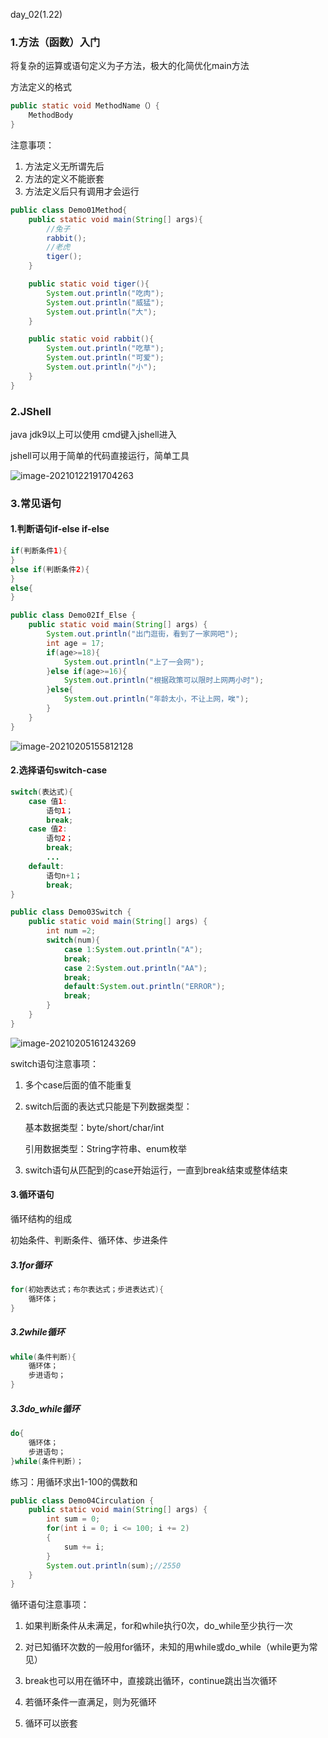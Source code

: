 day_02(1.22)

### 1.方法（函数）入门

将复杂的运算或语句定义为子方法，极大的化简优化main方法

方法定义的格式

```java
public static void MethodName（）{
    MethodBody
}
```

注意事项：

1. 方法定义无所谓先后
2. 方法的定义不能嵌套
3. 方法定义后只有调用才会运行

```java
public class Demo01Method{
    public static void main(String[] args){
        //兔子
        rabbit();
        //老虎
        tiger();
    }

    public static void tiger(){
        System.out.println("吃肉");
        System.out.println("威猛");
        System.out.println("大");
    }

    public static void rabbit(){
        System.out.println("吃草");
        System.out.println("可爱");
        System.out.println("小");
    }
}
```

### 2.JShell

java jdk9以上可以使用 cmd键入jshell进入

jshell可以用于简单的代码直接运行，简单工具

![image-20210122191704263](D:\Git_Store\Re_Java\day_02\Img\image-20210122191704263.png)  

### 3.常见语句

#### 1.判断语句if-else if-else

```java
if(判断条件1){
}
else if(判断条件2){   
}
else{   
}
```

```java
public class Demo02If_Else {
    public static void main(String[] args) {
        System.out.println("出门逛街，看到了一家网吧");
        int age = 17;
        if(age>=18){
            System.out.println("上了一会网");
        }else if(age>=16){
            System.out.println("根据政策可以限时上网两小时");
        }else{
            System.out.println("年龄太小，不让上网，唉");
        }  
    }
}
```

![image-20210205155812128](D:\Git_Store\Re_Java\day_02\Img\image-20210205155812128.png)

#### 2.选择语句switch-case

```java
switch(表达式){
    case 值1:
        语句1；
        break;
    case 值2:
        语句2；
        break;
        ...
    default:
        语句n+1；
        break;
}
```

```java
public class Demo03Switch {
    public static void main(String[] args) {
        int num =2;
        switch(num){
            case 1:System.out.println("A");
            break;
            case 2:System.out.println("AA");
            break;
            default:System.out.println("ERROR");
            break;
        }
    }
}
```

![image-20210205161243269](D:\Git_Store\Re_Java\day_02\Img\image-20210205161243269.png)

switch语句注意事项：

1. 多个case后面的值不能重复

2. switch后面的表达式只能是下列数据类型：

   基本数据类型：byte/short/char/int

   引用数据类型：String字符串、enum枚举

3. switch语句从匹配到的case开始运行，一直到break结束或整体结束

#### 3.循环语句

循环结构的组成

初始条件、判断条件、循环体、步进条件

##### 3.1for循环

```java
for(初始表达式；布尔表达式；步进表达式){
    循环体；
}
```

##### 3.2while循环

```java
while(条件判断){
    循环体；
    步进语句；
}
```

##### 3.3do_while循环

```java
do{
    循环体；
    步进语句；
}while(条件判断)；
```

练习：用循环求出1-100的偶数和

```java
public class Demo04Circulation {
    public static void main(String[] args) {
        int sum = 0;
        for(int i = 0; i <= 100; i += 2) 
        {
            sum += i;
        }
        System.out.println(sum);//2550
    }
}
```

循环语句注意事项：

1. 如果判断条件从未满足，for和while执行0次，do_while至少执行一次
2. 对已知循环次数的一般用for循环，未知的用while或do_while（while更为常见）
3. break也可以用在循环中，直接跳出循环，continue跳出当次循环

4. 若循环条件一直满足，则为死循环
5. 循环可以嵌套